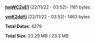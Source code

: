 [**hmWC2vE1**](/data/hmWC2vE1.txt) (22/11/22 - 03:52)- 1181 bytes

[**vmK2dpYj**](/data/vmK2dpYj.txt) (22/11/22 - 03:52)- 1463 bytes

**Total Datas**: 4279

**Total Size**: 23.29 MB / 23.3 MB